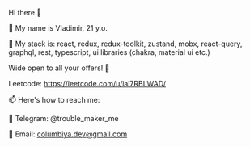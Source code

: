 Hi there 👋

🌱 My name is Vladimir, 21 y.o.

🤘 My stack is: react, redux, redux-toolkit, zustand, mobx, react-query, graphql, rest, typescript, ui libraries (chakra, material ui etc.)

Wide open to all your offers! 👀

Leetcode: https://leetcode.com/u/ial7RBLWAD/

📫 Here's how to reach me:

💬 Telegram: @trouble_maker_me

📱 Email: columbiya.dev@gmail.com
